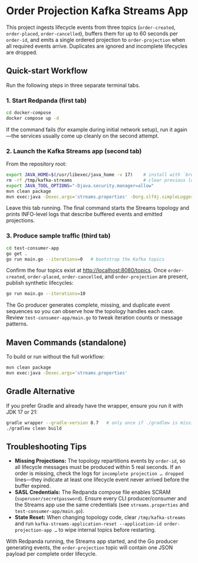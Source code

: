 # Order Projection Kafka Streams App

This project ingests lifecycle events from three topics (`order-created`, `order-placed`, `order-cancelled`), buffers them for up to 60 seconds per `order-id`, and emits a single ordered projection to `order-projection` when all required events arrive. Duplicates are ignored and incomplete lifecycles are dropped.

## Quick-start Workflow

Run the following steps in three separate terminal tabs.

### 1. Start Redpanda (first tab)

```bash
cd docker-compose
docker compose up -d
```

If the command fails (for example during initial network setup), run it again—the services usually come up cleanly on the second attempt.

### 2. Launch the Kafka Streams app (second tab)

From the repository root:

```bash
export JAVA_HOME=$(/usr/libexec/java_home -v 17)    # install with `brew install temurin17` if you do not have JDK 17
rm -rf /tmp/kafka-streams                           # clear previous local state
export JAVA_TOOL_OPTIONS="-Djava.security.manager=allow"
mvn clean package
mvn exec:java -Dexec.args='streams.properties' -Dorg.slf4j.simpleLogger.defaultLogLevel=info
```

Leave this tab running. The final command starts the Streams topology and prints INFO-level logs that describe buffered events and emitted projections.

### 3. Produce sample traffic (third tab)

```bash
cd test-consumer-app
go get .
go run main.go --iterations=0   # bootstrap the Kafka topics
```

Confirm the four topics exist at <http://localhost:8080/topics>. Once `order-created`, `order-placed`, `order-cancelled`, and `order-projection` are present, publish synthetic lifecycles:

```bash
go run main.go --iterations=10
```

The Go producer generates complete, missing, and duplicate event sequences so you can observe how the topology handles each case. Review `test-consumer-app/main.go` to tweak iteration counts or message patterns.

## Maven Commands (standalone)

To build or run without the full workflow:

```bash
mvn clean package
mvn exec:java -Dexec.args='streams.properties'
```

## Gradle Alternative

If you prefer Gradle and already have the wrapper, ensure you run it with JDK 17 or 21:

```bash
gradle wrapper --gradle-version 8.7   # only once if ./gradlew is missing
./gradlew clean build
```

## Troubleshooting Tips

- **Missing Projections:** The topology repartitions events by `order-id`, so all lifecycle messages must be produced within 5 real seconds. If an order is missing, check the logs for `incomplete projection … dropped` lines—they indicate at least one lifecycle event never arrived before the buffer expired.
- **SASL Credentials:** The Redpanda compose file enables SCRAM (`superuser/secretpassword`). Ensure every CLI producer/consumer and the Streams app use the same credentials (see `streams.properties` and `test-consumer-app/main.go`).
- **State Reset:** When changing topology code, clear `/tmp/kafka-streams` and run `kafka-streams-application-reset --application-id order-projection-app …` to wipe internal topics before restarting.

With Redpanda running, the Streams app started, and the Go producer generating events, the `order-projection` topic will contain one JSON payload per complete order lifecycle.
